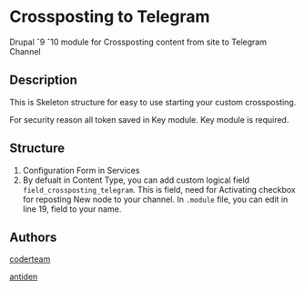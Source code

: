 # Crossposting to Telegram

Drupal ˆ9 ˆ10 module for Crossposting content from site to Telegram Channel

## Description

This is Skeleton structure for easy to use starting your custom crossposting.

For security reason all token saved in Key module. Key module is required.

## Structure

1. Configuration Form in Services
2. By defualt in Content Type, you can add custom logical field `field_crossposting_telegram`. This is field, need for Activating checkbox for reposting New node to your channel. In `.module` file, you can edit in line 19, field to your name.

## Authors

[coderteam](https://coderteam.ru)

[antiden](https://antiden.ru)